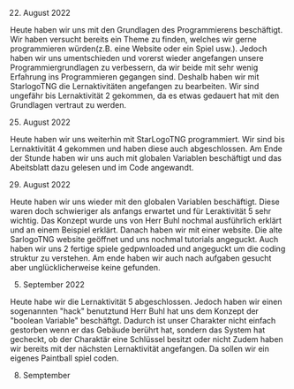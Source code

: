  22. August 2022

Heute haben wir uns mit den Grundlagen des Programmierens beschäftigt. Wir haben versucht bereits ein Theme zu finden, welches wir gerne programmieren würden(z.B. eine Website oder ein Spiel usw.). Jedoch haben wir uns umentschieden und vorerst wieder angefangen unsere Programmiergrundlagen zu verbessern, da wir beide mit sehr wenig Erfahrung ins Programmieren gegangen sind. Deshalb haben wir mit StarlogoTNG die Lernaktivitäten angefangen zu bearbeiten. Wir sind ungefähr bis Lernaktivität 2 gekommen, da es etwas gedauert hat mit den Grundlagen vertraut zu werden.

25. August 2022

Heute haben wir uns weiterhin mit StarLogoTNG programmiert. Wir sind bis Lernaktivität 4 gekommen und haben diese auch abgeschlossen. Am Ende der Stunde haben wir uns auch mit globalen Variablen beschäftigt und das Abeitsblatt dazu gelesen und im Code angewandt.

29. August 2022

Heute haben wir uns wieder mit den globalen Variablen beschäftigt. Diese waren doch schwieriger als anfangs erwartet und für Leraktivität 5 sehr wichtig. Das Konzept wurde uns von Herr Buhl nochmal ausführlich erklärt und an einem Beispiel erklärt. Danach haben wir mit einer website. Die alte SarlogoTNG website geöffnet und uns nochmal tutorials angeguckt. Auch haben wir uns 2 fertige spiele gedpwnloaded und angeguckt um die coding struktur zu verstehen. Am ende haben wir auch nach aufgaben gesucht aber unglücklicherweise keine gefunden.

5. September 2022

Heute habe wir die Lernaktivität 5 abgeschlossen. Jedoch haben wir einen sogenannten "hack" benutztund Herr Buhl hat uns dem Konzept der "boolean Variable" beschäftgt. Dadurch ist unser Charakter nicht einfach gestorben wenn er das Gebäude berührt hat, sondern das System hat gecheckt, ob der Charaktär eine Schlüssel besitzt oder nicht
Zudem haben wir bereits mit der nächsten Lernaktivität angefangen. Da sollen wir ein eigenes Paintball spiel coden.



8. Semptember
